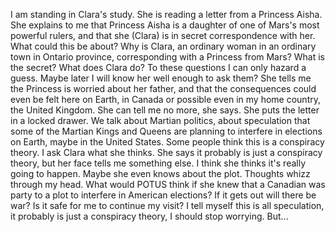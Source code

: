 I am standing in Clara's study. She is reading a letter from a Princess Aisha. She explains to me that Princess Aisha is a daughter of one of Mars's most powerful rulers,
and that she (Clara) is in secret correspondence with her. What could this be about? Why is Clara, an ordinary woman in an ordinary town in Ontario province, corresponding
with a Princess from Mars? What is the secret? What does Clara do? To these questions I can only hazard a guess. Maybe later I will know her well enough to ask them? She
tells me the Princess is worried about her father, and that the consequences could even be felt here on Earth, in Canada or possible even in my home country, the United Kingdom.
She can tell me no more, she says. She puts the letter in a locked drawer. We talk about Martian politics, about speculation that some of the Martian Kings and Queens are planning
to interfere in elections on Earth, maybe in the United States. Some people think this is a conspiracy theory. I ask Clara what she thinks. She says it probably is just a conspiracy 
theory, but her face tells me something else. I think she thinks it's really going to happen. Maybe she even knows about the plot. Thoughts whizz through my head. What would
POTUS think if she knew that a Canadian was party to a plot to interfere in American elections? If it gets out will there be war? Is it safe for me to continue my visit? I tell
myself this is all speculation, it probably is just a conspiracy theory, I should stop worrying. But...
